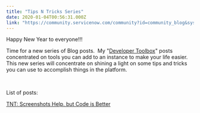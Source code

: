 ```yaml
---
title: "Tips N Tricks Series"
date: 2020-01-04T00:56:31.000Z
link: "https://community.servicenow.com/community?id=community_blog&sys_id=bf19f1b21b0a4010d01143f6fe4bcb50"
---
```

<p>Happy New Year to everyone!!!</p>
<p>Time for a new series of Blog posts.  My &#34;<a href="https://community.servicenow.com/community?id&#61;community_blog&amp;sys_id&#61;b3c843aadb892b40fece0b55ca961906" rel="nofollow">Developer Toolbox</a>&#34; posts concentrated on tools you can add to an instance to make your life easier.  This new series will concentrate on shining a light on some tips and tricks you can use to accomplish things in the platform.</p>
<p> </p>
<p>List of posts:</p>
<p><a href="https://community.servicenow.com/community?id&#61;community_blog&amp;sys_id&#61;5dc939761b0a4010d01143f6fe4bcb3e" rel="nofollow">TNT: Screenshots Help, but Code is Better</a></p>
